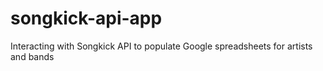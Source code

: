 # songkick-api-app
Interacting with Songkick API to populate Google spreadsheets for artists and bands 
